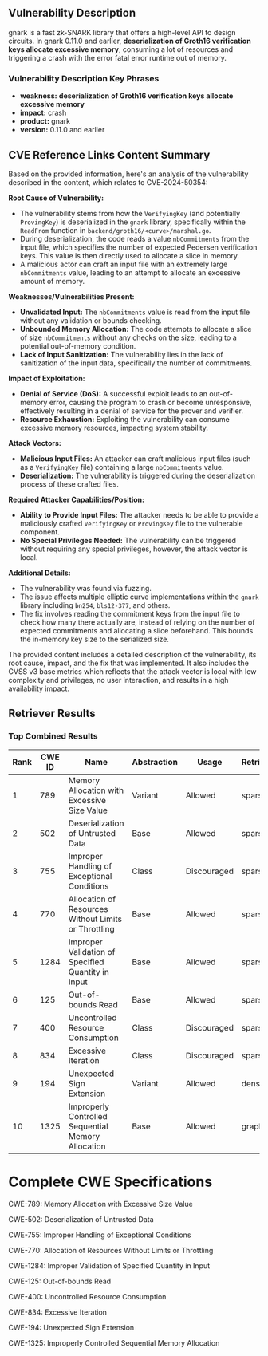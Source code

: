## Vulnerability Description
gnark is a fast zk-SNARK library that offers a high-level API to design circuits. In gnark 0.11.0 and earlier, **deserialization of Groth16 verification keys allocate excessive memory**, consuming a lot of resources and triggering a crash with the error fatal error runtime out of memory.

### Vulnerability Description Key Phrases
- **weakness:** **deserialization of Groth16 verification keys allocate excessive memory**
- **impact:** crash
- **product:** gnark
- **version:** 0.11.0 and earlier

## CVE Reference Links Content Summary
Based on the provided information, here's an analysis of the vulnerability described in the content, which relates to CVE-2024-50354:

**Root Cause of Vulnerability:**

- The vulnerability stems from how the `VerifyingKey` (and potentially `ProvingKey`) is deserialized in the `gnark` library, specifically within the `ReadFrom` function in `backend/groth16/<curve>/marshal.go`.
- During deserialization, the code reads a value `nbCommitments` from the input file, which specifies the number of expected Pedersen verification keys. This value is then directly used to allocate a slice in memory.
- A malicious actor can craft an input file with an extremely large `nbCommitments` value, leading to an attempt to allocate an excessive amount of memory.

**Weaknesses/Vulnerabilities Present:**

- **Unvalidated Input:** The `nbCommitments` value is read from the input file without any validation or bounds checking.
- **Unbounded Memory Allocation:** The code attempts to allocate a slice of size `nbCommitments` without any checks on the size, leading to a potential out-of-memory condition.
- **Lack of Input Sanitization:** The vulnerability lies in the lack of sanitization of the input data, specifically the number of commitments.

**Impact of Exploitation:**

- **Denial of Service (DoS):** A successful exploit leads to an out-of-memory error, causing the program to crash or become unresponsive, effectively resulting in a denial of service for the prover and verifier.
- **Resource Exhaustion:** Exploiting the vulnerability can consume excessive memory resources, impacting system stability.

**Attack Vectors:**

- **Malicious Input Files:** An attacker can craft malicious input files (such as a `VerifyingKey` file) containing a large `nbCommitments` value.
- **Deserialization:** The vulnerability is triggered during the deserialization process of these crafted files.

**Required Attacker Capabilities/Position:**

- **Ability to Provide Input Files:** The attacker needs to be able to provide a maliciously crafted `VerifyingKey` or `ProvingKey` file to the vulnerable component.
- **No Special Privileges Needed:** The vulnerability can be triggered without requiring any special privileges, however, the attack vector is local.

**Additional Details:**

- The vulnerability was found via fuzzing.
- The issue affects multiple elliptic curve implementations within the `gnark` library including `bn254`, `bls12-377`, and others.
- The fix involves reading the commitment keys from the input file to check how many there actually are, instead of relying on the number of expected commitments and allocating a slice beforehand. This bounds the in-memory key size to the serialized size.

The provided content includes a detailed description of the vulnerability, its root cause, impact, and the fix that was implemented. It also includes the CVSS v3 base metrics which reflects that the attack vector is local with low complexity and privileges, no user interaction, and results in a high availability impact.

## Retriever Results

### Top Combined Results

| Rank | CWE ID | Name | Abstraction | Usage  | Retrievers | Individual Scores |
|------|--------|------|-------------|-------|------------|-------------------|
| 1 | 789 | Memory Allocation with Excessive Size Value | Variant | Allowed | sparse | 0.314 |
| 2 | 502 | Deserialization of Untrusted Data | Base | Allowed | sparse | 0.265 |
| 3 | 755 | Improper Handling of Exceptional Conditions | Class | Discouraged | sparse | 0.257 |
| 4 | 770 | Allocation of Resources Without Limits or Throttling | Base | Allowed | sparse | 0.257 |
| 5 | 1284 | Improper Validation of Specified Quantity in Input | Base | Allowed | sparse | 0.255 |
| 6 | 125 | Out-of-bounds Read | Base | Allowed | sparse | 0.253 |
| 7 | 400 | Uncontrolled Resource Consumption | Class | Discouraged | sparse | 0.252 |
| 8 | 834 | Excessive Iteration | Class | Discouraged | sparse | 0.249 |
| 9 | 194 | Unexpected Sign Extension | Variant | Allowed | dense | 0.356 |
| 10 | 1325 | Improperly Controlled Sequential Memory Allocation | Base | Allowed | graph | 0.003 |



# Complete CWE Specifications

CWE-789: Memory Allocation with Excessive Size Value

CWE-502: Deserialization of Untrusted Data

CWE-755: Improper Handling of Exceptional Conditions

CWE-770: Allocation of Resources Without Limits or Throttling

CWE-1284: Improper Validation of Specified Quantity in Input

CWE-125: Out-of-bounds Read

CWE-400: Uncontrolled Resource Consumption

CWE-834: Excessive Iteration

CWE-194: Unexpected Sign Extension

CWE-1325: Improperly Controlled Sequential Memory Allocation